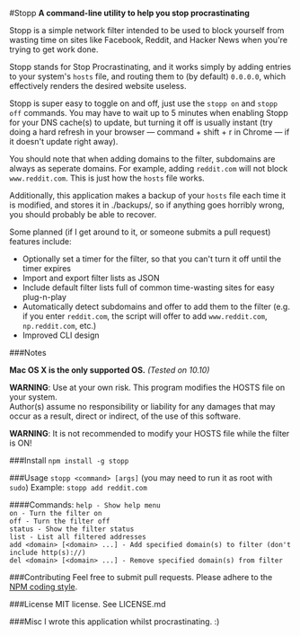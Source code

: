 #Stopp
**A command-line utility to help you stop procrastinating**

Stopp is a simple network filter intended to be used to block yourself
from wasting time on sites like Facebook, Reddit, and Hacker News when
you're trying to get work done.

Stopp stands for Stop Procrastinating, and it works simply by adding 
entries to your system's `hosts` file, and routing them to (by default)
`0.0.0.0`, which effectively renders the desired website useless.

Stopp is super easy to toggle on and off, just use the `stopp on` and `stopp off`
commands. You may have to wait up to 5 minutes when enabling Stopp for your DNS 
cache(s) to update, but turning it off is usually instant (try doing a hard refresh
in your browser — command + shift + r in Chrome — if it doesn't update right away).

You should note that when adding domains to the filter, subdomains are always
as seperate domains. For example, adding `reddit.com` will not block `www.reddit.com`.
This is just how the `hosts` file works. 

Additionally, this application makes a backup of your `hosts` file each time it is
modified, and stores it in ./backups/, so if anything goes horribly wrong, you
should probably be able to recover.

Some planned (if I get around to it, or someone submits a pull request) features 
include: 
* Optionally set a timer for the filter, so that you can't turn it off until the timer expires
* Import and export filter lists as JSON
* Include default filter lists full of common time-wasting sites for easy plug-n-play
* Automatically detect subdomains and offer to add them to the filter (e.g. if you enter `reddit.com`, the script will offer to add `www.reddit.com`, `np.reddit.com`, etc.)
* Improved CLI design

###Notes

__Mac OS X is the only supported OS.__ _(Tested on 10.10)_

__WARNING__: Use at your own risk. This program modifies the HOSTS file on your system.  
Author(s) assume no responsibility or liability for any damages that may occur as a result, direct or indirect, of the use of this software.

__WARNING__: It is not recommended to modify your HOSTS file while the filter is ON!

###Install
`npm install -g stopp`

###Usage
`stopp <command> [args]`  (you may need to run it as root with `sudo`)
Example: `stopp add reddit.com`

####Commands:
`help - Show help menu`  
`on - Turn the filter on`  
`off - Turn the filter off`  
`status - Show the filter status`  
`list - List all filtered addresses`  
`add <domain> [<domain> ...] - Add specified domain(s) to filter (don't include http(s)://)`  
`del <domain> [<domain> ...] - Remove specified domain(s) from filter`  

###Contributing
Feel free to submit pull requests. Please adhere to the [NPM coding style](https://www.npmjs.org/doc/misc/npm-coding-style.html).

###License
MIT license. See LICENSE.md

###Misc
I wrote this application whilst procrastinating. :) 
